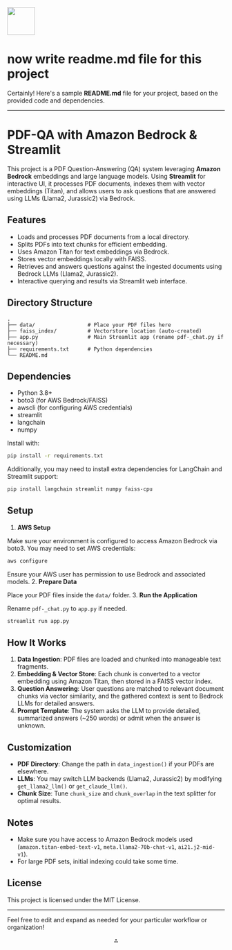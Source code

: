 <img src="https://r2cdn.perplexity.ai/pplx-full-logo-primary-dark%402x.png" style="height:64px;margin-right:32px"/>

# now write readme.md file for this project

Certainly! Here's a sample **README.md** file for your project, based on the provided code and dependencies.

***

# PDF-QA with Amazon Bedrock \& Streamlit

This project is a PDF Question-Answering (QA) system leveraging **Amazon Bedrock** embeddings and large language models. Using **Streamlit** for interactive UI, it processes PDF documents, indexes them with vector embeddings (Titan), and allows users to ask questions that are answered using LLMs (Llama2, Jurassic2) via Bedrock.

## Features

- Loads and processes PDF documents from a local directory.
- Splits PDFs into text chunks for efficient embedding.
- Uses Amazon Titan for text embeddings via Bedrock.
- Stores vector embeddings locally with FAISS.
- Retrieves and answers questions against the ingested documents using Bedrock LLMs (Llama2, Jurassic2).
- Interactive querying and results via Streamlit web interface.


## Directory Structure

```
.
├── data/                 # Place your PDF files here
├── faiss_index/          # Vectorstore location (auto-created)
├── app.py                # Main Streamlit app (rename pdf-_chat.py if necessary)
├── requirements.txt      # Python dependencies
└── README.md
```


## Dependencies

- Python 3.8+
- boto3 (for AWS Bedrock/FAISS)
- awscli (for configuring AWS credentials)
- streamlit
- langchain
- numpy

Install with:

```bash
pip install -r requirements.txt
```

Additionally, you may need to install extra dependencies for LangChain and Streamlit support:

```bash
pip install langchain streamlit numpy faiss-cpu
```


## Setup

1. **AWS Setup**

Make sure your environment is configured to access Amazon Bedrock via boto3. You may need to set AWS credentials:

```bash
aws configure
```

Ensure your AWS user has permission to use Bedrock and associated models.
2. **Prepare Data**

Place your PDF files inside the `data/` folder.
3. **Run the Application**

Rename `pdf-_chat.py` to `app.py` if needed.

```bash
streamlit run app.py
```


## How It Works

1. **Data Ingestion**: PDF files are loaded and chunked into manageable text fragments.
2. **Embedding \& Vector Store**: Each chunk is converted to a vector embedding using Amazon Titan, then stored in a FAISS vector index.
3. **Question Answering**: User questions are matched to relevant document chunks via vector similarity, and the gathered context is sent to Bedrock LLMs for detailed answers.
4. **Prompt Template**: The system asks the LLM to provide detailed, summarized answers (~250 words) or admit when the answer is unknown.

## Customization

- **PDF Directory**: Change the path in `data_ingestion()` if your PDFs are elsewhere.
- **LLMs**: You may switch LLM backends (Llama2, Jurassic2) by modifying `get_llama2_llm()` or `get_claude_llm()`.
- **Chunk Size**: Tune `chunk_size` and `chunk_overlap` in the text splitter for optimal results.


## Notes

- Make sure you have access to Amazon Bedrock models used (`amazon.titan-embed-text-v1`, `meta.llama2-70b-chat-v1`, `ai21.j2-mid-v1`).
- For large PDF sets, initial indexing could take some time.


## License

This project is licensed under the MIT License.

***

Feel free to edit and expand as needed for your particular workflow or organization!

<div style="text-align: center">⁂</div>

[^1]: pdf-_chat.py

[^2]: requirements.txt

